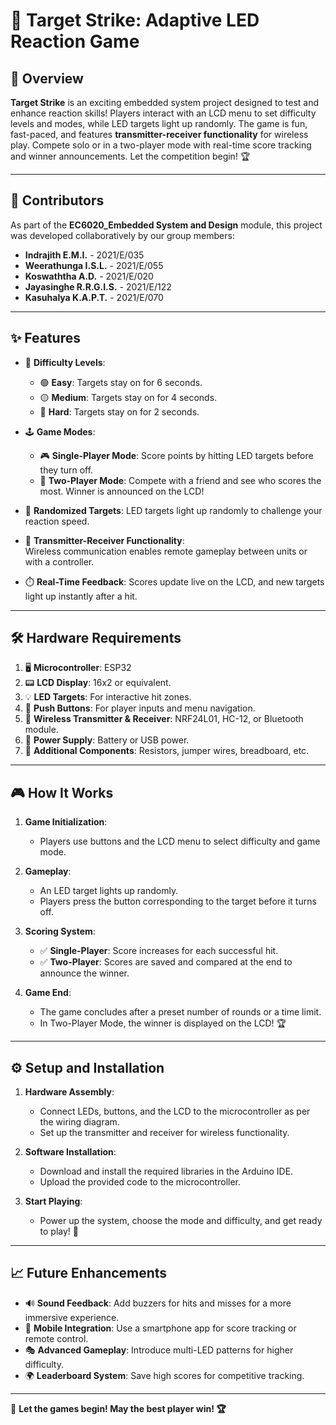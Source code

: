# 🎯 **Target Strike: Adaptive LED Reaction Game**

## 🚀 **Overview**
**Target Strike** is an exciting embedded system project designed to test and enhance reaction skills! Players interact with an LCD menu to set difficulty levels and modes, while LED targets light up randomly. The game is fun, fast-paced, and features **transmitter-receiver functionality** for wireless play. Compete solo or in a two-player mode with real-time score tracking and winner announcements. Let the competition begin! 🏆

---

## 🤝 **Contributors**

As part of the **EC6020_Embedded System and Design** module, this project was developed collaboratively by our group members:  

- **Indrajith E.M.I.** - 2021/E/035  
- **Weerathunga I.S.L.** - 2021/E/055  
- **Koswaththa A.D.** - 2021/E/020  
- **Jayasinghe R.R.G.I.S.** - 2021/E/122  
- **Kasuhalya K.A.P.T.** - 2021/E/070  

---
## ✨ **Features**
- 🔧 **Difficulty Levels**:  
  - 🟢 **Easy**: Targets stay on for 6 seconds.  
  - 🟡 **Medium**: Targets stay on for 4 seconds.  
  - 🔴 **Hard**: Targets stay on for 2 seconds.  

- 🕹️ **Game Modes**:  
  - 🎮 **Single-Player Mode**: Score points by hitting LED targets before they turn off.  
  - 🤼 **Two-Player Mode**: Compete with a friend and see who scores the most. Winner is announced on the LCD!

- 🎲 **Randomized Targets**: LED targets light up randomly to challenge your reaction speed.

- 📡 **Transmitter-Receiver Functionality**:  
  Wireless communication enables remote gameplay between units or with a controller.

- ⏱️ **Real-Time Feedback**: Scores update live on the LCD, and new targets light up instantly after a hit.

---

## 🛠️ **Hardware Requirements**
1. 🖥️ **Microcontroller**: ESP32  
2. 📟 **LCD Display**: 16x2 or equivalent.  
3. 💡 **LED Targets**: For interactive hit zones.  
4. 🔘 **Push Buttons**: For player inputs and menu navigation.  
5. 📡 **Wireless Transmitter & Receiver**: NRF24L01, HC-12, or Bluetooth module.  
6. 🔋 **Power Supply**: Battery or USB power.  
7. 🧰 **Additional Components**: Resistors, jumper wires, breadboard, etc.

---

## 🎮 **How It Works**
1. **Game Initialization**:  
   - Players use buttons and the LCD menu to select difficulty and game mode.  

2. **Gameplay**:  
   - An LED target lights up randomly.  
   - Players press the button corresponding to the target before it turns off.  

3. **Scoring System**:  
   - ✅ **Single-Player**: Score increases for each successful hit.  
   - ✅ **Two-Player**: Scores are saved and compared at the end to announce the winner.

4. **Game End**:  
   - The game concludes after a preset number of rounds or a time limit.  
   - In Two-Player Mode, the winner is displayed on the LCD! 🏆

---

## ⚙️ **Setup and Installation**
1. **Hardware Assembly**:  
   - Connect LEDs, buttons, and the LCD to the microcontroller as per the wiring diagram.  
   - Set up the transmitter and receiver for wireless functionality.  

2. **Software Installation**:  
   - Download and install the required libraries in the Arduino IDE.  
   - Upload the provided code to the microcontroller.  

3. **Start Playing**:  
   - Power up the system, choose the mode and difficulty, and get ready to play! 🎉

---

## 📈 **Future Enhancements**
- 🔊 **Sound Feedback**: Add buzzers for hits and misses for a more immersive experience.  
- 📱 **Mobile Integration**: Use a smartphone app for score tracking or remote control.  
- 🎭 **Advanced Gameplay**: Introduce multi-LED patterns for higher difficulty.  
- 🌍 **Leaderboard System**: Save high scores for competitive tracking.  

---

🎉 **Let the games begin! May the best player win! 🏆**

